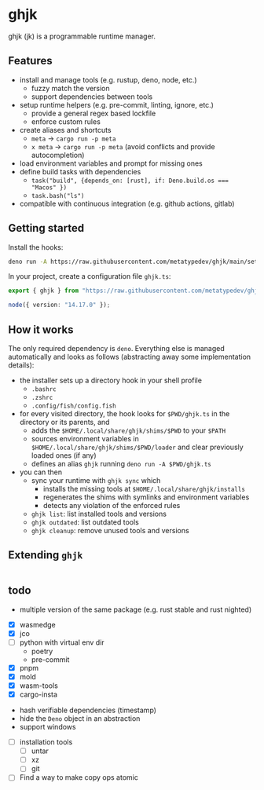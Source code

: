 # ghjk

ghjk (jk) is a programmable runtime manager.

## Features

- install and manage tools (e.g. rustup, deno, node, etc.)
  - fuzzy match the version
  - support dependencies between tools
- setup runtime helpers (e.g. pre-commit, linting, ignore, etc.)
  - provide a general regex based lockfile
  - enforce custom rules
- create aliases and shortcuts
  - `meta` -> `cargo run -p meta`
  - `x meta` -> `cargo run -p meta` (avoid conflicts and provide autocompletion)
- load environment variables and prompt for missing ones
- define build tasks with dependencies
  - `task("build", {depends_on: [rust], if: Deno.build.os === "Macos" })`
  - `task.bash("ls")`
- compatible with continuous integration (e.g. github actions, gitlab)

## Getting started

Install the hooks:

```bash
deno run -A https://raw.githubusercontent.com/metatypedev/ghjk/main/setup.ts
```

In your project, create a configuration file `ghjk.ts`:

```ts
export { ghjk } from "https://raw.githubusercontent.com/metatypedev/ghjk/main/mod.ts";

node({ version: "14.17.0" });
```

## How it works

The only required dependency is `deno`. Everything else is managed automatically
and looks as follows (abstracting away some implementation details):

- the installer sets up a directory hook in your shell profile
  - `.bashrc`
  - `.zshrc`
  - `.config/fish/config.fish`
- for every visited directory, the hook looks for `$PWD/ghjk.ts` in the
  directory or its parents, and
  - adds the `$HOME/.local/share/ghjk/shims/$PWD` to your `$PATH`
  - sources environment variables in `$HOME/.local/share/ghjk/shims/$PWD/loader`
    and clear previously loaded ones (if any)
  - defines an alias `ghjk` running `deno run -A $PWD/ghjk.ts`
- you can then
  - sync your runtime with `ghjk sync` which
    - installs the missing tools at `$HOME/.local/share/ghjk/installs`
    - regenerates the shims with symlinks and environment variables
    - detects any violation of the enforced rules
  - `ghjk list`: list installed tools and versions
  - `ghjk outdated`: list outdated tools
  - `ghjk cleanup`: remove unused tools and versions

## Extending `ghjk`

```ts
```

## todo

- multiple version of the same package (e.g. rust stable and rust nighted)
- [x] wasmedge
- [x] jco
- [ ] python with virtual env dir
  - poetry
  - pre-commit
- [x] pnpm
- [x] mold
- [x] wasm-tools
- [x] cargo-insta
- hash verifiable dependencies (timestamp)
- hide the `Deno` object in an abstraction
- support windows
- [ ] installation tools
  - [ ] untar
  - [ ] xz
  - [ ] git
- [ ] Find a way to make copy ops atomic
